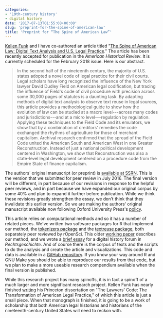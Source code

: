 ```yaml
---
categories:
- '19th-century history'
- digital history
date: '2017-07-13T01:55:08+00:00'
slug: 'preprint-for-the-spine-of-american-law'
title: 'Preprint for “The Spine of American Law”'
---
```


[Kellen Funk](http://kellenfunk.org/) and I have co-authored an article titled "[The Spine of American Law: Digital Text Analysis and U.S. Legal Practice](https://ssrn.com/abstract=3001377)." The article has been recently accepted for publication in the *American Historical Review*. It is currently scheduled for the February 2018 issue. Here is our abstract.

> In the second half of the nineteenth century, the majority of U.S. states adopted a novel code of legal practice for their civil courts. Legal scholars have long recognized the influence of the New York lawyer David Dudley Field on American legal codification, but tracing the influence of Field's code of civil procedure with precision across some 30,000 pages of statutes is a daunting task. By adapting methods of digital text analysis to observe text reuse in legal sources, this article provides a methodological guide to show how the evolution of law can be studied at a macro level---across many codes and jurisdictions---and at a micro level---regulation by regulation. Applying these techniques to the Field Code and its emulators, we show that by a combination of creditors' remedies the code exchanged the rhythms of agriculture for those of merchant capitalism. Archival research confirmed that the spread of the Field Code united the American South and American West in one Greater Reconstruction. Instead of just a national political development centered in Washington, we show that Reconstruction was also a state-level legal development centered on a procedure code from the Empire State of finance capitalism.

The authors' original manuscript (or preprint) is [available at SSRN](https://ssrn.com/abstract=3001377). This is the version that we submitted for peer review in July 2016. The final version will be different, in part because of our revisions in response to the helpful peer reviews, and in part because we have expanded our original corpus by some 40% and plan to expand it further before publication. While we think these revisions greatly strengthen the essay, we don't think that they invalidate this earlier version. So we are making the authors' original manuscript available now following Oxford University Press's [policy](https://academic.oup.com/journals/pages/access_purchase/rights_and_permissions/self_archiving_policy_f).

This article relies on computational methods and so it has a number of related pieces. We've written two software packages for R that implement our method, the [tokenizers package](https://github.com/ropensci/tokenizers) and the [textreuse package](https://github.com/ropensci/textreuse), both separately peer reviewed by rOpenSci. This older [working paper](https://osf.io/preprints/socarxiv/nfg92/) describes our method, and we wrote a [brief essay](http://rg.rg.mpg.de/en/article_id/1040) for a digital history forum in *Rechtsgeschichte*. And of course there is the corpus of texts and the scripts to do the analysis and create the article and visualizations. This code and data is available in a [GitHub repository](https://github.com/lmullen/civil-procedure-codes#readme). If you know your way around R and GNU Make you should be able to reproduce our results from that code, but we plan to make a more useable research compendium available when the final version is published.

While this research project has many spinoffs, it is in fact a spinoff of a much larger and more significant research project. Kellen Funk has nearly finished [writing](http://kellenfunk.org/field-code/) his Princeton dissertation on "The Lawyers' Code: The Transformation of American Legal Practice," of which this article is just a small piece. When that monograph is finished, it is going to be a work of scholarship that both American legal historians and historians of the nineteenth-century United States will need to reckon with.
